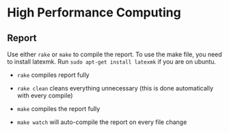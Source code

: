 # High Performance Computing
## Report

Use either `rake` or `make` to compile the report.
To use the make file, you need to install latexmk.
Run `sudo apt-get install latexmk` if you are on ubuntu.

* `rake` compiles report fully
* `rake clean` cleans everything unnecessary (this is done automatically with every compile)

* `make` compiles the report fully
* `make watch` will auto-compile the report on every file change
